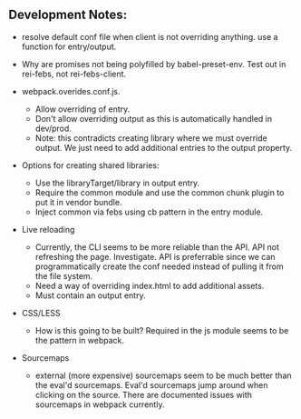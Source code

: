 ## Development Notes:

- resolve default conf file when client is not overriding anything.  use a function for entry/output.

- Why are promises not being polyfilled by babel-preset-env. Test out in rei-febs, not rei-febs-client.

- webpack.overides.conf.js.
  - Allow overriding of entry.
  - Don't allow overriding output as this is automatically handled in dev/prod.
  - Note: this contradicts creating library where we must override output. We just need
    to add additional entries to the output property.

- Options for creating shared libraries:
  - Use the libraryTarget/library in output entry.
  - Require the common module and use the
    common chunk plugin to put it in vendor bundle.
  - Inject common via febs using cb pattern in the entry module.

- Live reloading
  - Currently, the CLI seems to be more reliable than the API. API not refreshing the page. Investigate. API is preferrable since we can programmatically create the conf needed instead of pulling it from the file system.
  - Need a way of overriding index.html to add additional assets.
  - Must contain an output entry.

- CSS/LESS
  - How is this going to be built? Required in the js module seems to be the pattern in webpack.

- Sourcemaps
  - external (more expensive) sourcemaps seem to be much better than the eval'd sourcemaps. Eval'd sourcemaps jump around when clicking on the source. There are documented issues with sourcemaps in webpack currently.
